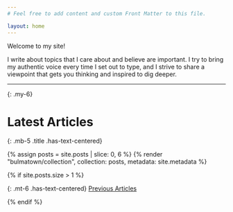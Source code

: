 ```yaml
---
# Feel free to add content and custom Front Matter to this file.

layout: home
---
```


Welcome to my site!

I write about topics that I care about and believe are important. I try to bring my authentic voice every time I set out to type, and I strive to share a viewpoint that gets you thinking and inspired to dig deeper.

----
{: .my-6}

# Latest Articles
{: .mb-5 .title .has-text-centered}

{% assign posts = site.posts | slice: 0, 6 %}
{% render "bulmatown/collection", collection: posts, metadata: site.metadata %}

{% if site.posts.size > 1 %}

{: .mt-6 .has-text-centered}
<a href="/posts/" class="button is-primary is-outlined is-small"><span>Previous Articles</span> <span class="icon"><i class="fa fa-arrow-right"></i></span></a>

{% endif %}
